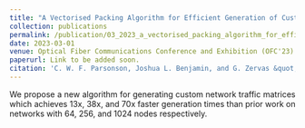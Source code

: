 ```yaml
---
title: "A Vectorised Packing Algorithm for Efficient Generation of Custom Traffic Traces"
collection: publications
permalink: /publication/03_2023_a_vectorised_packing_algorithm_for_efficient_generation_of_custom_traffic_traces
date: 2023-03-01
venue: Optical Fiber Communications Conference and Exhibition (OFC'23)
paperurl: Link to be added soon.
citation: 'C. W. F. Parsonson, Joshua L. Benjamin, and G. Zervas &quot;A Vectorised Packing Algorithm for Efficient Generation of Custom Traffic Matrices&quot;, OFC’23: Optical Fiber Communications Conference and Exhibition, 2023'
---
```

<div style="text-align: justify"> 
We propose a new algorithm for generating custom network traffic matrices which
achieves 13x, 38x, and 70x faster generation times than
prior work on networks with 64, 256, and 1024 nodes
respectively.
</div>

<!--
   -[View paper here](https://arxiv.org/abs/2205.14345?context=cs)
   -->

